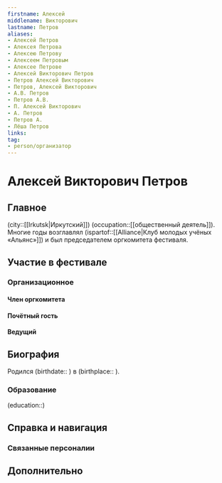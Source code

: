 ```yaml
---
firstname: Алексей
middlename: Викторович
lastname: Петров
aliases:
- Алексей Петров
- Алексея Петрова
- Алексею Петрову
- Алексеем Петровым
- Алексее Петрове
- Алексей Викторович Петров
- Петров Алексей Викторович
- Петров, Алексей Викторович
- А.В. Петров
- Петров А.В.
- П. Алексей Викторович
- А. Петров
- Петров А.
- Лёша Петров
links:
tag:
- person/организатор
---
```

# Алексей Викторович Петров

## Главное

(city::[[Irkutsk|Иркутский]]) (occupation::[[общественный деятель]]). Многие годы возглавлял (ispartof::[[Alliance|Клуб молодых учёных «Альянс»]]) и был председателем оргкомитета фестиваля.

## Участие в фестивале

### Организационное

#### Член оргкомитета

#### Почётный гость

#### Ведущий

## Биография

Родился (birthdate:: ) в (birthplace:: ).

### Образование

(education::)

## Справка и навигация

### Связанные персоналии

## Дополнительно
